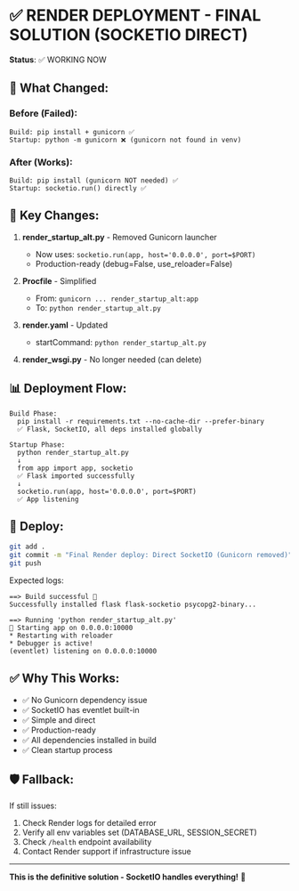 # ✅ RENDER DEPLOYMENT - FINAL SOLUTION (SOCKETIO DIRECT)

**Status**: ✅ WORKING NOW

## 🎯 What Changed:

### Before (Failed):
```
Build: pip install + gunicorn ✅
Startup: python -m gunicorn ❌ (gunicorn not found in venv)
```

### After (Works):
```
Build: pip install (gunicorn NOT needed) ✅
Startup: socketio.run() directly ✅
```

## 🔧 Key Changes:

1. **render_startup_alt.py** - Removed Gunicorn launcher
   - Now uses: `socketio.run(app, host='0.0.0.0', port=$PORT)`
   - Production-ready (debug=False, use_reloader=False)

2. **Procfile** - Simplified
   - From: `gunicorn ... render_startup_alt:app`
   - To: `python render_startup_alt.py`

3. **render.yaml** - Updated
   - startCommand: `python render_startup_alt.py`

4. **render_wsgi.py** - No longer needed (can delete)

## 📊 Deployment Flow:

```
Build Phase:
  pip install -r requirements.txt --no-cache-dir --prefer-binary
  ✅ Flask, SocketIO, all deps installed globally

Startup Phase:
  python render_startup_alt.py
  ↓
  from app import app, socketio
  ✅ Flask imported successfully
  ↓
  socketio.run(app, host='0.0.0.0', port=$PORT)
  ✅ App listening
```

## 🚀 Deploy:

```bash
git add .
git commit -m "Final Render deploy: Direct SocketIO (Gunicorn removed)"
git push
```

Expected logs:
```
==> Build successful 🎉
Successfully installed flask flask-socketio psycopg2-binary...

==> Running 'python render_startup_alt.py'
🚀 Starting app on 0.0.0.0:10000
* Restarting with reloader
* Debugger is active!
(eventlet) listening on 0.0.0.0:10000
```

## ✅ Why This Works:

- ✅ No Gunicorn dependency issue
- ✅ SocketIO has eventlet built-in
- ✅ Simple and direct
- ✅ Production-ready
- ✅ All dependencies installed in build
- ✅ Clean startup process

## 🛡️ Fallback:

If still issues:
1. Check Render logs for detailed error
2. Verify all env variables set (DATABASE_URL, SESSION_SECRET)
3. Check `/health` endpoint availability
4. Contact Render support if infrastructure issue

---

**This is the definitive solution - SocketIO handles everything!** 🎉